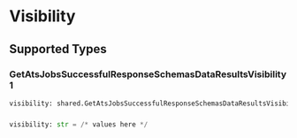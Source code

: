 # Visibility


## Supported Types

### GetAtsJobsSuccessfulResponseSchemasDataResultsVisibility1

```python
visibility: shared.GetAtsJobsSuccessfulResponseSchemasDataResultsVisibility1 = /* values here */
```

### 

```python
visibility: str = /* values here */
```


